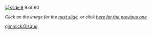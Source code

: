 [![slide 9](https://dl.dropboxusercontent.com/u/2977490/presentations/cookbook/img9.jpg)](10.md)
9 of 90

_Click on the image for the [next slide](10.md), or click [here for the previous one](08.md)_

[gimmick:Disqus](theodox-github)